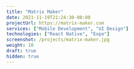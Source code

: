 ```yaml
---
title: "Matrix Maker"
date: 2021-11-19T21:24:30-08:00
projectUrl: https://matrix-maker.com
services: ["Mobile Development", "UI Design"]
technologies: ["React Native", "Expo"]
screenshot: /projects/matrix-maker.jpg
weight: 10
draft: true
hidden: true
---
```

